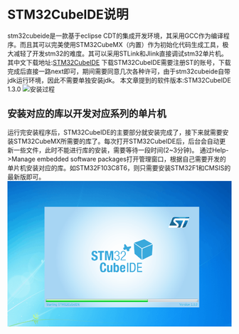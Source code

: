 # STM32CubeIDE说明
stm32cubeide是一款基于eclipse CDT的集成开发环境，其采用GCC作为编译程序。而且其可以完美使用STM32CubeMX（内置）作为初始化代码生成工具，极大减轻了开发stm32的难度。其可以采用STLink和Jlink直接调试stm32单片机。
其中文下载地址:[STM32CubeIDE](https://www.st.com/zh/development-tools/stm32cubeide.html)
下载STM32CubeIDE需要注册ST的账号，下载完成后直接一路next即可，期间需要同意几次各种许可，由于stm32cubeide自带jdk运行环境，因此不需要单独安装jdk。
本文章提到的软件版本:STM32CubeIDE 1.3.0
![安装过程](1.gif "安装")
## 安装对应的库以开发对应系列的单片机
运行完安装程序后，STM32CubeIDE的主要部分就安装完成了，接下来就需要安装STM32CubeMX所需要的库了。每次打开STM32CubeIDE后，后台会自动更新一些文件，此时不能进行库的安装，需要等待一段时间(2~3分钟)。
通过Help->Manage embedded software packages打开管理窗口，根据自己需要开发的单片机安装对应的库。如STM32F103C8T6，则只需要安装STM32F1和CMSIS的最新版即可。
![安装库](2.gif "安装库")
